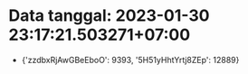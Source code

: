 # Data tanggal: 2023-01-30 23:17:21.503271+07:00

* {'zzdbxRjAwGBeEboO': 9393, '5H51yHhtYrtj8ZEp': 12889}
